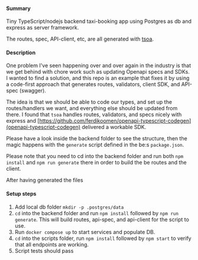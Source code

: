 #### Summary

Tiny TypeScript/nodejs backend taxi-booking app using Postgres as db and express as server framework.

The routes, spec, API-client, etc, are all generated with [tsoa](https://github.com/lukeautry/tsoa).

#### Description

One problem I've seen happening over and over again in the industry is that we get behind with chore work such as updating Openapi specs and SDKs. I wanted to find a solution, and this repo is an example that fixes it by using a code-first approach that generates routes, validators, client SDK, and API-spec (swagger).

The idea is that we should be able to code our types, and set up the routes/handlers we want, and everything else should be updated from there. I found that `tsoa` handles routes, validators, and specs nicely with express and [https://github.com/ferdikoomen/openapi-typescript-codegen](openapi-typescript-codegen) delivered a workable SDK.

Please have a look inside the backend folder to see the structure, then the magic happens with the `generate` script defined in the be:s `package.json`.

Please note that you need to cd into the backend folder and run both `npm install` and `npm run generate` there in order to build the be routes and the client.

After having generated the files

#### Setup steps

1. Add local db folder `mkdir -p .postgres/data`
2. `cd` into the backend folder and run `npm install` followed by `npm run generate`. This will build routes, api-spec, and api-client for the script to use.
3. Run `docker compose up` to start services and populate DB.
4. `cd` into the scripts folder, run `npm install` followed by `npm start` to verify that all endpoints are working.
5. Script tests should pass

